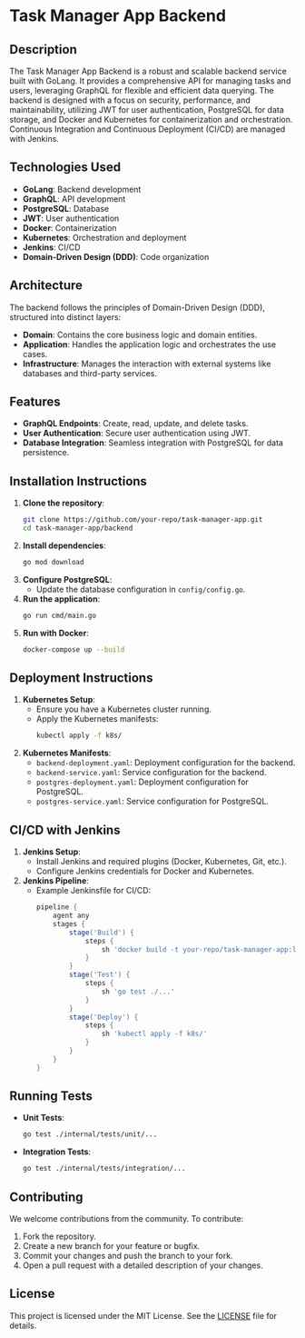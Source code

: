 # Task Manager App Backend

## Description
The Task Manager App Backend is a robust and scalable backend service built with GoLang. It provides a comprehensive API for managing tasks and users, leveraging GraphQL for flexible and efficient data querying. The backend is designed with a focus on security, performance, and maintainability, utilizing JWT for user authentication, PostgreSQL for data storage, and Docker and Kubernetes for containerization and orchestration. Continuous Integration and Continuous Deployment (CI/CD) are managed with Jenkins.

## Technologies Used
- **GoLang**: Backend development
- **GraphQL**: API development
- **PostgreSQL**: Database
- **JWT**: User authentication
- **Docker**: Containerization
- **Kubernetes**: Orchestration and deployment
- **Jenkins**: CI/CD
- **Domain-Driven Design (DDD)**: Code organization

## Architecture
The backend follows the principles of Domain-Driven Design (DDD), structured into distinct layers:
- **Domain**: Contains the core business logic and domain entities.
- **Application**: Handles the application logic and orchestrates the use cases.
- **Infrastructure**: Manages the interaction with external systems like databases and third-party services.

## Features
- **GraphQL Endpoints**: Create, read, update, and delete tasks.
- **User Authentication**: Secure user authentication using JWT.
- **Database Integration**: Seamless integration with PostgreSQL for data persistence.

## Installation Instructions
1. **Clone the repository**:
   ```sh
   git clone https://github.com/your-repo/task-manager-app.git
   cd task-manager-app/backend
   ```
2. **Install dependencies**:
   ```sh
   go mod download
   ```
3. **Configure PostgreSQL**:
   - Update the database configuration in `config/config.go`.
4. **Run the application**:
   ```sh
   go run cmd/main.go
   ```
5. **Run with Docker**:
   ```sh
   docker-compose up --build
   ```

## Deployment Instructions
1. **Kubernetes Setup**:
   - Ensure you have a Kubernetes cluster running.
   - Apply the Kubernetes manifests:
     ```sh
     kubectl apply -f k8s/
     ```
2. **Kubernetes Manifests**:
   - `backend-deployment.yaml`: Deployment configuration for the backend.
   - `backend-service.yaml`: Service configuration for the backend.
   - `postgres-deployment.yaml`: Deployment configuration for PostgreSQL.
   - `postgres-service.yaml`: Service configuration for PostgreSQL.

## CI/CD with Jenkins
1. **Jenkins Setup**:
   - Install Jenkins and required plugins (Docker, Kubernetes, Git, etc.).
   - Configure Jenkins credentials for Docker and Kubernetes.
2. **Jenkins Pipeline**:
   - Example Jenkinsfile for CI/CD:
     ```groovy
     pipeline {
         agent any
         stages {
             stage('Build') {
                 steps {
                     sh 'docker build -t your-repo/task-manager-app:latest .'
                 }
             }
             stage('Test') {
                 steps {
                     sh 'go test ./...'
                 }
             }
             stage('Deploy') {
                 steps {
                     sh 'kubectl apply -f k8s/'
                 }
             }
         }
     }
     ```

## Running Tests
- **Unit Tests**:
  ```sh
  go test ./internal/tests/unit/...
  ```
- **Integration Tests**:
  ```sh
  go test ./internal/tests/integration/...
  ```

## Contributing
We welcome contributions from the community. To contribute:
1. Fork the repository.
2. Create a new branch for your feature or bugfix.
3. Commit your changes and push the branch to your fork.
4. Open a pull request with a detailed description of your changes.

## License
This project is licensed under the MIT License. See the [LICENSE](LICENSE) file for details.
